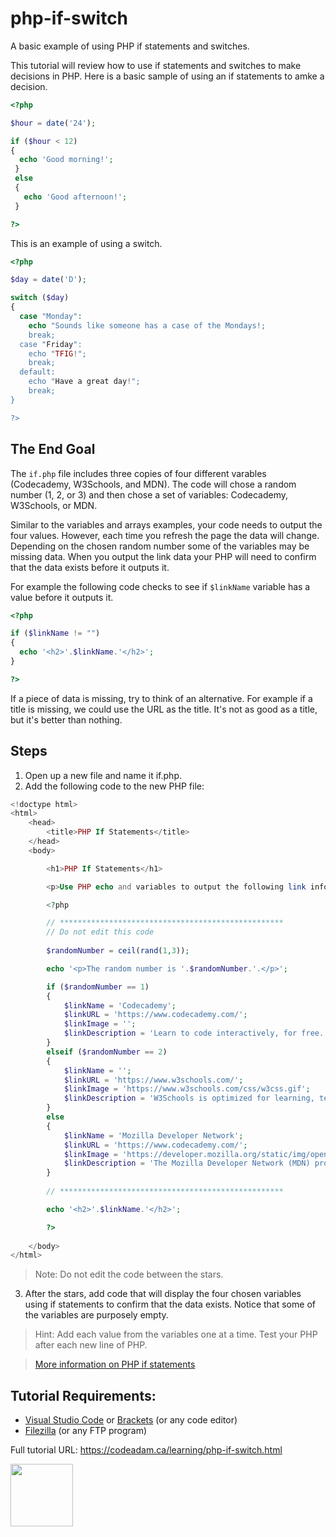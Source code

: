 # php-if-switch

A basic example of using PHP if statements and switches.

This tutorial will review how to use if statements and switches to make decisions in PHP. Here is a basic sample of using an if statements to amke a decision.

```php
<?php 

$hour = date('24');

if ($hour < 12)
{
  echo 'Good morning!';
 }
 else
 {
   echo 'Good afternoon!';
 }

?>
```

This is an example of using a switch.

```php
<?php

$day = date('D');

switch ($day) 
{
  case "Monday":
    echo "Sounds like someone has a case of the Mondays!;
    break;
  case "Friday":
    echo "TFIG!";
    break;
  default:
    echo "Have a great day!";
    break;
}

?>
```

## The End Goal

The `if.php` file includes three copies of four different varables (Codecademy, W3Schools, and MDN). The code will chose a random number (1, 2, or 3) and then chose a set of variables: Codecademy, W3Schools, or MDN. 

Similar to the variables and arrays examples, your code needs to output the four values. However, each time you refresh the page the data will change. Depending on the chosen random number some of the variables may be missing data. When you output the link data your PHP will need to confirm that the data exists before it outputs it. 

For example the following code checks to see if `$linkName` variable has a value before it outputs it.

```php
<?php

if ($linkName != "") 
{
  echo '<h2>'.$linkName.'</h2>';
}

?>
```

If a piece of data is missing, try to think of an alternative. For example if a title is missing, we could use the URL as the title. It's not as good as a title, but it's better than nothing. 

## Steps

1. Open up a new file and name it if.php.
2. Add the following code to the new PHP file:

```php
<!doctype html>
<html>
    <head>
        <title>PHP If Statements</title> 
    </head>
    <body>

        <h1>PHP If Statements</h1> 

        <p>Use PHP echo and variables to output the following link information, use if statements to make sure everything outputs correctly:</p>

        <?php

        // **************************************************
        // Do not edit this code
        
        $randomNumber = ceil(rand(1,3));

        echo '<p>The random number is '.$randomNumber.'.</p>';

        if ($randomNumber == 1)
        {
            $linkName = 'Codecademy';
            $linkURL = 'https://www.codecademy.com/';
            $linkImage = '';
            $linkDescription = 'Learn to code interactively, for free.';
        }
        elseif ($randomNumber == 2)
        {
            $linkName = '';
            $linkURL = 'https://www.w3schools.com/';
            $linkImage = 'https://www.w3schools.com/css/w3css.gif';
            $linkDescription = 'W3Schools is optimized for learning, testing, and training.';
        }
        else
        {
            $linkName = 'Mozilla Developer Network';
            $linkURL = 'https://www.codecademy.com/';
            $linkImage = 'https://developer.mozilla.org/static/img/opengraph-logo.72382e605ce3.png';
            $linkDescription = 'The Mozilla Developer Network (MDN) provides information about Open Web technologies.';
        }
        
        // **************************************************

        echo '<h2>'.$linkName.'</h2>';

        ?>
        
    </body>
</html>
```

> Note: Do not edit the code between the stars. 

3. After the stars, add code that will display the four chosen variables using if statements to confirm that the data exists. Notice that some of the variables are purposely empty. 

> Hint: Add each value from the variables one at a time. Test your PHP after each new line of PHP. 

> [More information on PHP if statements](https://www.php.net/manual/en/control-structures.if.php)

## Tutorial Requirements:

* [Visual Studio Code](https://code.visualstudio.com/) or [Brackets](http://brackets.io/) (or any code editor)
* [Filezilla](https://filezilla-project.org/) (or any FTP program)

Full tutorial URL: https://codeadam.ca/learning/php-if-switch.html

<a href="https://codeadam.ca">
<img src="https://codeadam.ca/images/code-block.png" width="100">
</a>
